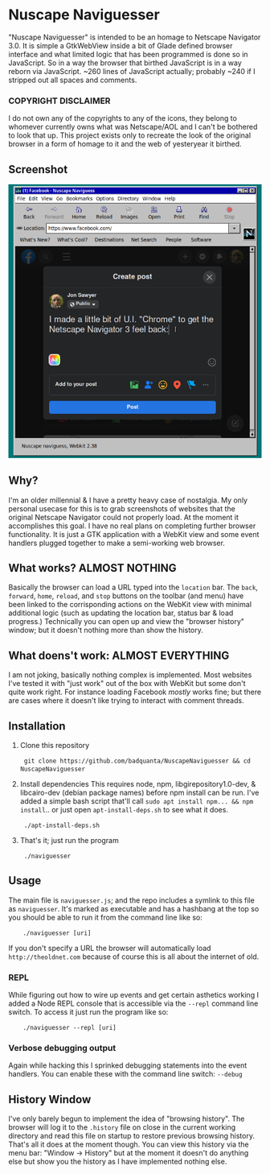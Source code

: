 # Nuscape Naviguesser

"Nuscape Naviguesser" is intended to be an homage to Netscape Navigator 3.0.  It is simple a GtkWebView inside a bit of Glade defined browser interface and what limited logic that has been programmed is done so in JavaScript. So in a way the browser that birthed JavaScript is in a way reborn via JavaScript. ~260 lines of JavaScript actually; probably ~240 if I stripped out all spaces and comments.

### COPYRIGHT DISCLAIMER

I do not own any of the copyrights to any of the icons, they belong to whomever currently owns what was Netscape/AOL and I can't be bothered to look that up.  This project exists only to recreate the look of the original browser in a form of homage to it and the web of yesteryear it birthed.

## Screenshot

![Screenshot](Screenshot_2023-03-26_10-36-47.png "A screenshot")

## Why?

I'm an older millennial & I have a pretty heavy case of nostalgia. My only personal usecase for this is to grab screenshots of websites that the original Netscape Navigator could not properly load.  At the moment it accomplishes this goal. I have no real plans on completing further browser functionality. It is just a GTK application with a WebKit view and some event handlers plugged together to make a semi-working web browser.

## What works? ALMOST NOTHING

Basically the browser can load a URL typed into the `location` bar. The `back`, `forward`, `home`, `reload`, and `stop` buttons on the toolbar (and menu) have been linked to the corrisponding actions on the WebKit view with minimal additional logic (such as updating the location bar, status bar & load progress.)  Technically you can open up and view the "browser history" window; but it doesn't nothing more than show the history.

## What doens't work: ALMOST EVERYTHING

I am not joking, basically nothing complex is implemented.  Most websites I've tested it with "just work" out of the box with WebKit but some don't quite work right.  For instance loading Facebook *mostly* works fine; but there are cases where it doesn't like trying to interact with comment threads.

## Installation

1. Clone this repository

        git clone https://github.com/badquanta/NuscapeNaviguesser && cd NuscapeNaviguesser

2. Install dependencies
This requires node, npm, libgirepository1.0-dev, & libcairo-dev (debian package names) before npm install can be run.  I've added a simple bash script that'll call `sudo apt install npm... && npm install`.. or just open `apt-install-deps.sh` to see what it does.

        ./apt-install-deps.sh

3. That's it; just run the program

        ./naviguesser

## Usage

The main file is `naviguesser.js`; and the repo includes a symlink to this file as `naviguesser`. It's marked as executable and has a hashbang at the top so you should be able to run it from the command line like so:

        ./naviguesser [uri]

If you don't specify a URL the browser will automatically load `http://theoldnet.com` because of course this is all about the internet of old.

### REPL

While figuring out how to wire up events and get certain asthetics working I added a Node REPL console that is accessible via the `--repl` command line switch. To access it just run the program like so:

        ./naviguesser --repl [uri]

### Verbose debugging output

Again while hacking this I sprinked debugging statements into the event handlers.  You can enable these with the command line switch: `--debug`

## History Window

I've only barely begun to implement the idea of "browsing history". The browser will log it to the `.history` file on close in the current working directory and read this file on startup to restore previous browsing history. That's all it does at the moment though. You can view this history via the menu bar: "Window -> History" but at the moment it doesn't do anything else but show you the history as I have implemented nothing else.
